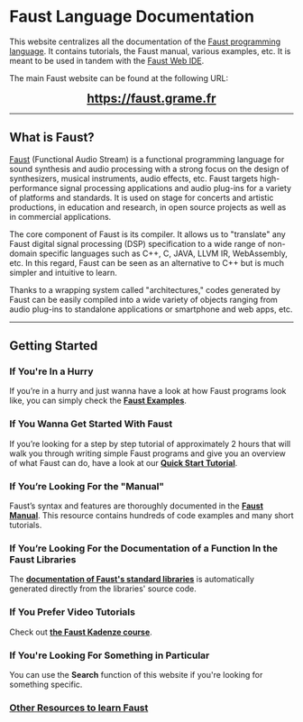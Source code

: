 # Faust Language Documentation

This website centralizes all the documentation of the [Faust programming language](https://faust.grame.fr). It contains tutorials, the Faust manual, various examples, etc. It is meant to be used in tandem with the [Faust Web IDE](https://faustide.grame.fr). 

The main Faust website can be found at the following URL:

<center>
<a href="https://faust.grame.fr" style="font-size:16pt; font-weight:bold;">https://faust.grame.fr</a>
</center>

---

## What is Faust?

[Faust](https://faust.grame.fr) (Functional Audio Stream) is a functional programming language for sound synthesis and audio processing with a strong focus on the design of synthesizers, musical instruments, audio effects, etc. Faust targets high-performance signal processing applications and audio plug-ins for a variety of platforms and standards. It is used on stage for concerts and artistic productions, in education and research, in open source projects as well as in commercial applications.

The core component of Faust is its compiler. It allows us to "translate" any Faust digital signal processing (DSP) specification to a wide range of non-domain specific languages such as C++, C, JAVA, LLVM IR, WebAssembly, etc. In this regard, Faust can be seen as an alternative to C++ but is much simpler and intuitive to learn.

Thanks to a wrapping system called "architectures," codes generated by Faust can be easily compiled into a wide variety of objects ranging from audio plug-ins to standalone applications or smartphone and web apps, etc.

---

## Getting Started

### If You're In a Hurry

If you’re in a hurry and just wanna have a look at how Faust programs look like, you can simply check the [**Faust Examples**](examples/ambisonics.md). 

### If You Wanna Get Started With Faust

If you’re looking for a step by step tutorial of approximately 2 hours that will walk you through writing simple Faust programs and give you an overview of what Faust can do, have a look at our [**Quick Start Tutorial**](manual/quick-start.md).

### If You’re Looking For the "Manual"

Faust’s syntax and features are thoroughly documented in the [**Faust Manual**](manual/introduction.md). This resource contains hundreds of code examples and many short tutorials.

### If You’re Looking For the Documentation of a Function In the Faust Libraries

The [**documentation of Faust's standard libraries**](https://faustlibraries.grame.fr/) is automatically generated directly from the libraries' source code.

### If You Prefer Video Tutorials

Check out [**the Faust Kadenze course**](https://www.kadenze.com/courses/real-time-audio-signal-processing-in-faust/info).

### If You're Looking For Something in Particular

You can use the **Search** function of this website if you're looking for something specific.

### [Other Resources to learn Faust](https://faust.grame.fr/community/learning/)

